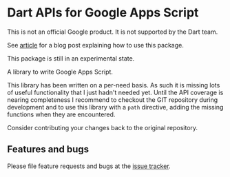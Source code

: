 # Dart APIs for Google Apps Script

This is not an official Google product. It is not supported by the Dart team.

See [article] for a blog post explaining how to use this package.

[article]: https://medium.com/@florian_32814/google-apps-scripts-with-dart-402c042fa606

This package is still in an experimental state.

A library to write Google Apps Script.

This library has been written on a per-need basis. As such it is missing lots
of useful functionality that I just hadn't needed yet. Until the API coverage
is nearing completeness I recommend to checkout the GIT repository during
development and to use this library with a `path` directive, adding the missing
functions when they are encountered.

Consider contributing your changes back to the original repository.

## Features and bugs

Please file feature requests and bugs at the [issue tracker][tracker].

[tracker]: https://github.com/google/dart_google_apps/issues
